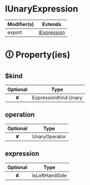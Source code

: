 # IUnaryExpression

| Modifier(s)                            | Extends                                    |
|----------------------------------------|--------------------------------------------|
| export | [IExpression](https://hamedfathi.gitbook.io/aurelia-2-doc-api/runtime/interface/ast/iexpression) |

# &#128712; Property(ies)

## $kind

| Optional                           | Type                         |
|:----------------------------------:|------------------------------|
| ✘ | ExpressionKind.Unary |

## operation

| Optional                           | Type                         |
|:----------------------------------:|------------------------------|
| ✘ | UnaryOperator |

## expression

| Optional                           | Type                         |
|:----------------------------------:|------------------------------|
| ✘ | IsLeftHandSide |